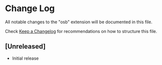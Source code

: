 # Change Log

All notable changes to the "osb" extension will be documented in this file.

Check [Keep a Changelog](http://keepachangelog.com/) for recommendations on how to structure this file.

## [Unreleased]

- Initial release